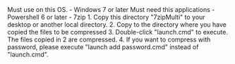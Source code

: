 <Environment>
Must use on this OS.
- Windows 7 or later
Must need this applications
- Powershell 6 or later
- 7zip
<How to Use>
1. Copy this directory "7zipMulti" to your desktop or another local directory.
2. Copy to the directory where you have copied the files to be compressed
3. Double-click "launch.cmd" to execute. The files copied in 2 are compressed.
4. If you want to compress with password, please execute "launch add password.cmd" instead of "launch.cmd".